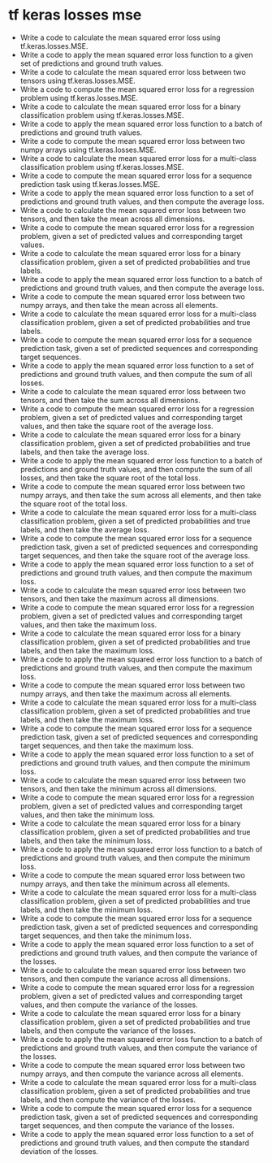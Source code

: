 # tf keras losses mse

- Write a code to calculate the mean squared error loss using tf.keras.losses.MSE.
- Write a code to apply the mean squared error loss function to a given set of predictions and ground truth values.
- Write a code to calculate the mean squared error loss between two tensors using tf.keras.losses.MSE.
- Write a code to compute the mean squared error loss for a regression problem using tf.keras.losses.MSE.
- Write a code to calculate the mean squared error loss for a binary classification problem using tf.keras.losses.MSE.
- Write a code to apply the mean squared error loss function to a batch of predictions and ground truth values.
- Write a code to compute the mean squared error loss between two numpy arrays using tf.keras.losses.MSE.
- Write a code to calculate the mean squared error loss for a multi-class classification problem using tf.keras.losses.MSE.
- Write a code to compute the mean squared error loss for a sequence prediction task using tf.keras.losses.MSE.
- Write a code to apply the mean squared error loss function to a set of predictions and ground truth values, and then compute the average loss.
- Write a code to calculate the mean squared error loss between two tensors, and then take the mean across all dimensions.
- Write a code to compute the mean squared error loss for a regression problem, given a set of predicted values and corresponding target values.
- Write a code to calculate the mean squared error loss for a binary classification problem, given a set of predicted probabilities and true labels.
- Write a code to apply the mean squared error loss function to a batch of predictions and ground truth values, and then compute the average loss.
- Write a code to compute the mean squared error loss between two numpy arrays, and then take the mean across all elements.
- Write a code to calculate the mean squared error loss for a multi-class classification problem, given a set of predicted probabilities and true labels.
- Write a code to compute the mean squared error loss for a sequence prediction task, given a set of predicted sequences and corresponding target sequences.
- Write a code to apply the mean squared error loss function to a set of predictions and ground truth values, and then compute the sum of all losses.
- Write a code to calculate the mean squared error loss between two tensors, and then take the sum across all dimensions.
- Write a code to compute the mean squared error loss for a regression problem, given a set of predicted values and corresponding target values, and then take the square root of the average loss.
- Write a code to calculate the mean squared error loss for a binary classification problem, given a set of predicted probabilities and true labels, and then take the average loss.
- Write a code to apply the mean squared error loss function to a batch of predictions and ground truth values, and then compute the sum of all losses, and then take the square root of the total loss.
- Write a code to compute the mean squared error loss between two numpy arrays, and then take the sum across all elements, and then take the square root of the total loss.
- Write a code to calculate the mean squared error loss for a multi-class classification problem, given a set of predicted probabilities and true labels, and then take the average loss.
- Write a code to compute the mean squared error loss for a sequence prediction task, given a set of predicted sequences and corresponding target sequences, and then take the square root of the average loss.
- Write a code to apply the mean squared error loss function to a set of predictions and ground truth values, and then compute the maximum loss.
- Write a code to calculate the mean squared error loss between two tensors, and then take the maximum across all dimensions.
- Write a code to compute the mean squared error loss for a regression problem, given a set of predicted values and corresponding target values, and then take the maximum loss.
- Write a code to calculate the mean squared error loss for a binary classification problem, given a set of predicted probabilities and true labels, and then take the maximum loss.
- Write a code to apply the mean squared error loss function to a batch of predictions and ground truth values, and then compute the maximum loss.
- Write a code to compute the mean squared error loss between two numpy arrays, and then take the maximum across all elements.
- Write a code to calculate the mean squared error loss for a multi-class classification problem, given a set of predicted probabilities and true labels, and then take the maximum loss.
- Write a code to compute the mean squared error loss for a sequence prediction task, given a set of predicted sequences and corresponding target sequences, and then take the maximum loss.
- Write a code to apply the mean squared error loss function to a set of predictions and ground truth values, and then compute the minimum loss.
- Write a code to calculate the mean squared error loss between two tensors, and then take the minimum across all dimensions.
- Write a code to compute the mean squared error loss for a regression problem, given a set of predicted values and corresponding target values, and then take the minimum loss.
- Write a code to calculate the mean squared error loss for a binary classification problem, given a set of predicted probabilities and true labels, and then take the minimum loss.
- Write a code to apply the mean squared error loss function to a batch of predictions and ground truth values, and then compute the minimum loss.
- Write a code to compute the mean squared error loss between two numpy arrays, and then take the minimum across all elements.
- Write a code to calculate the mean squared error loss for a multi-class classification problem, given a set of predicted probabilities and true labels, and then take the minimum loss.
- Write a code to compute the mean squared error loss for a sequence prediction task, given a set of predicted sequences and corresponding target sequences, and then take the minimum loss.
- Write a code to apply the mean squared error loss function to a set of predictions and ground truth values, and then compute the variance of the losses.
- Write a code to calculate the mean squared error loss between two tensors, and then compute the variance across all dimensions.
- Write a code to compute the mean squared error loss for a regression problem, given a set of predicted values and corresponding target values, and then compute the variance of the losses.
- Write a code to calculate the mean squared error loss for a binary classification problem, given a set of predicted probabilities and true labels, and then compute the variance of the losses.
- Write a code to apply the mean squared error loss function to a batch of predictions and ground truth values, and then compute the variance of the losses.
- Write a code to compute the mean squared error loss between two numpy arrays, and then compute the variance across all elements.
- Write a code to calculate the mean squared error loss for a multi-class classification problem, given a set of predicted probabilities and true labels, and then compute the variance of the losses.
- Write a code to compute the mean squared error loss for a sequence prediction task, given a set of predicted sequences and corresponding target sequences, and then compute the variance of the losses.
- Write a code to apply the mean squared error loss function to a set of predictions and ground truth values, and then compute the standard deviation of the losses.